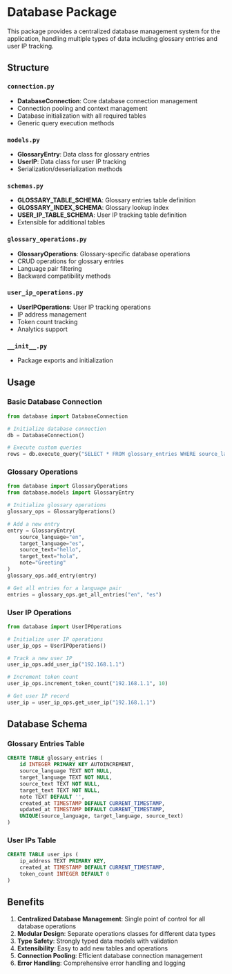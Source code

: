 # Database Package

This package provides a centralized database management system for the application, handling multiple types of data including glossary entries and user IP tracking.

## Structure

### `connection.py`

- **DatabaseConnection**: Core database connection management
- Connection pooling and context management
- Database initialization with all required tables
- Generic query execution methods

### `models.py`

- **GlossaryEntry**: Data class for glossary entries
- **UserIP**: Data class for user IP tracking
- Serialization/deserialization methods

### `schemas.py`

- **GLOSSARY_TABLE_SCHEMA**: Glossary entries table definition
- **GLOSSARY_INDEX_SCHEMA**: Glossary lookup index
- **USER_IP_TABLE_SCHEMA**: User IP tracking table definition
- Extensible for additional tables

### `glossary_operations.py`

- **GlossaryOperations**: Glossary-specific database operations
- CRUD operations for glossary entries
- Language pair filtering
- Backward compatibility methods

### `user_ip_operations.py`

- **UserIPOperations**: User IP tracking operations
- IP address management
- Token count tracking
- Analytics support

### `__init__.py`

- Package exports and initialization

## Usage

### Basic Database Connection

```python
from database import DatabaseConnection

# Initialize database connection
db = DatabaseConnection()

# Execute custom queries
rows = db.execute_query("SELECT * FROM glossary_entries WHERE source_language = ?", ("en",))
```

### Glossary Operations

```python
from database import GlossaryOperations
from database.models import GlossaryEntry

# Initialize glossary operations
glossary_ops = GlossaryOperations()

# Add a new entry
entry = GlossaryEntry(
    source_language="en",
    target_language="es",
    source_text="hello",
    target_text="hola",
    note="Greeting"
)
glossary_ops.add_entry(entry)

# Get all entries for a language pair
entries = glossary_ops.get_all_entries("en", "es")
```

### User IP Operations

```python
from database import UserIPOperations

# Initialize user IP operations
user_ip_ops = UserIPOperations()

# Track a new user IP
user_ip_ops.add_user_ip("192.168.1.1")

# Increment token count
user_ip_ops.increment_token_count("192.168.1.1", 10)

# Get user IP record
user_ip = user_ip_ops.get_user_ip("192.168.1.1")
```

## Database Schema

### Glossary Entries Table

```sql
CREATE TABLE glossary_entries (
    id INTEGER PRIMARY KEY AUTOINCREMENT,
    source_language TEXT NOT NULL,
    target_language TEXT NOT NULL,
    source_text TEXT NOT NULL,
    target_text TEXT NOT NULL,
    note TEXT DEFAULT '',
    created_at TIMESTAMP DEFAULT CURRENT_TIMESTAMP,
    updated_at TIMESTAMP DEFAULT CURRENT_TIMESTAMP,
    UNIQUE(source_language, target_language, source_text)
)
```

### User IPs Table

```sql
CREATE TABLE user_ips (
    ip_address TEXT PRIMARY KEY,
    created_at TIMESTAMP DEFAULT CURRENT_TIMESTAMP,
    token_count INTEGER DEFAULT 0
)
```

## Benefits

1. **Centralized Database Management**: Single point of control for all database operations
2. **Modular Design**: Separate operations classes for different data types
3. **Type Safety**: Strongly typed data models with validation
4. **Extensibility**: Easy to add new tables and operations
5. **Connection Pooling**: Efficient database connection management
6. **Error Handling**: Comprehensive error handling and logging
